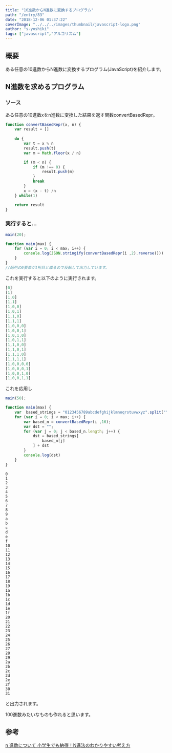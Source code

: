 ```yaml
---
title: "10進数からN進数に変換するプログラム"
path: "/entry/83"
date: "2018-12-06 01:37:22"
coverImage: "../../../images/thumbnail/javascript-logo.png"
author: "s-yoshiki"
tags: ["javascript","アルゴリズム"]
---
```


## 概要

ある任意の10進数からN進数に変換するプログラム(JavaScript)を紹介します。

## N進数を求めるプログラム

### ソース

ある任意の10進数xをn進数に変換した結果を返す関数convertBasedRepr。

```js
function convertBasedRepr(x, n) {
	var result = []
	
	do {
		var t = x % n
		result.push(t)
		var m = Math.floor(x / n)

		if (m < n) {
			if (m !== 0) {
				result.push(m)
			}
			break
		}
		x = (x - t) /n
	} while(1)

	return result
}

```

### 実行すると...

```js
main(20);

function main(max) {
	for (var i = 0; i < max; i++) {
		console.log(JSON.stringify(convertBasedRepr(i ,2).reverse()))
	}
}
//配列の0要素が1桁目と成るので反転して出力しています。

```

これを実行すると以下のように実行されます。

```js
[0]
[1]
[1,0]
[1,1]
[1,0,0]
[1,0,1]
[1,1,0]
[1,1,1]
[1,0,0,0]
[1,0,0,1]
[1,0,1,0]
[1,0,1,1]
[1,1,0,0]
[1,1,0,1]
[1,1,1,0]
[1,1,1,1]
[1,0,0,0,0]
[1,0,0,0,1]
[1,0,0,1,0]
[1,0,0,1,1]

```

これを応用し

```js
main(50);

function main(max) {
	var  based_strings = "0123456789abcdefghijklmnoqrstuvwxyz".split("") // 0-zの文字列の配列
	for (var i = 0; i < max; i++) {
		var based_n = convertBasedRepr(i ,16);
		var dst = "";
		for (var j = 0; j < based_n.length; j++) {
			dst = based_strings[
				based_n[j]
			] + dst
		}
		console.log(dst)
	}
}

```

```
0
1
2
3
4
5
6
7
8
9
a
b
c
d
e
f
10
11
12
13
14
15
16
17
18
19
1a
1b
1c
1d
1e
1f
20
21
22
23
24
25
26
27
28
29
2a
2b
2c
2d
2e
2f
30
31

```

と出力されます。

100進数みたいなものも作れると思います。

## 参考

<a href="https://prev.net-newbie.com/tcpip/radix.html"> n 進数について </a>
<a href="https://chugaku-juken.com/n-sinnhou/">小学生でも納得！N進法のわかりやすい考え方</a>